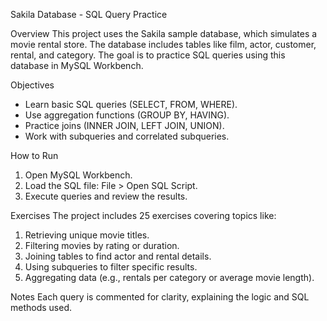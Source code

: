 
Sakila Database - SQL Query Practice

Overview
This project uses the Sakila sample database, which simulates a movie rental store. The database includes tables like film, actor, customer, rental, and category. The goal is to practice SQL queries using this database in MySQL Workbench.

Objectives
* Learn basic SQL queries (SELECT, FROM, WHERE).
* Use aggregation functions (GROUP BY, HAVING).
* Practice joins (INNER JOIN, LEFT JOIN, UNION).
* Work with subqueries and correlated subqueries.

How to Run
1. Open MySQL Workbench.
2. Load the SQL file: File > Open SQL Script.
3. Execute queries and review the results.

Exercises
The project includes 25 exercises covering topics like:
1. Retrieving unique movie titles.
2. Filtering movies by rating or duration.
3. Joining tables to find actor and rental details.
4. Using subqueries to filter specific results.
5. Aggregating data (e.g., rentals per category or average movie length).

Notes
Each query is commented for clarity, explaining the logic and SQL methods used.